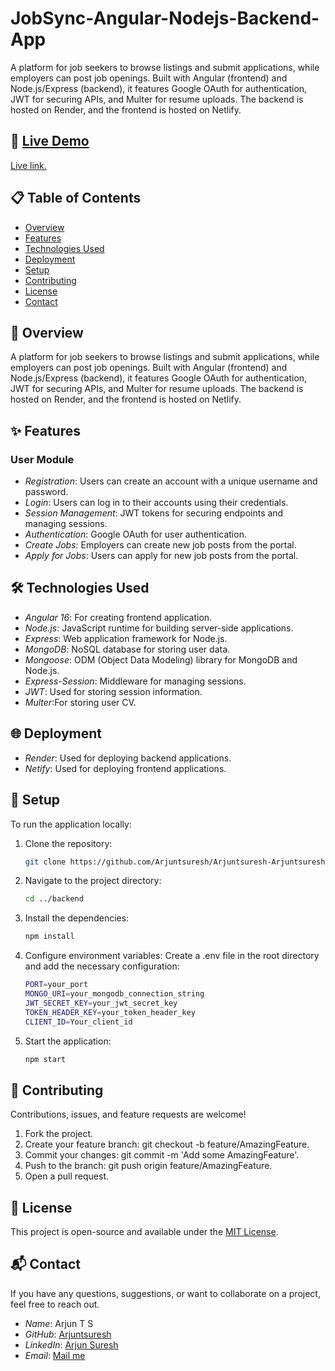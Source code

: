 # JobSync-Angular-Nodejs-Backend-App

A platform for job seekers to browse listings and submit applications, while employers can post job openings. Built with Angular (frontend) and Node.js/Express (backend), it features Google OAuth for authentication, JWT for securing APIs, and Multer for resume uploads. The backend is hosted on Render, and the frontend is hosted on Netlify.
## 🚀 [Live Demo](#)

[Live link.](https://jobsyncapp.netlify.app)

## 📋 Table of Contents

- [Overview](#overview)
- [Features](#features)
- [Technologies Used](#technologies-used)
- [Deployment](#Deployment)
- [Setup](#setup)
- [Contributing](#contributing)
- [License](#license)
- [Contact](#contact)

## 📖 Overview

A platform for job seekers to browse listings and submit applications, while employers can post job openings. Built with Angular (frontend) and Node.js/Express (backend), it features Google OAuth for authentication, JWT for securing APIs, and Multer for resume uploads. The backend is hosted on Render, and the frontend is hosted on Netlify.
## ✨ Features

### User Module
- *Registration*: Users can create an account with a unique username and password.
- *Login*: Users can log in to their accounts using their credentials.
- *Session Management*: JWT tokens for securing endpoints and managing sessions.
- *Authentication*: Google OAuth for user authentication.
- *Create Jobs*: Employers can create new job posts from the portal.
- *Apply for Jobs*: Users can apply for new job posts from the portal.

## 🛠 Technologies Used

- *Angular 16*: For creating frontend application.
- *Node.js*: JavaScript runtime for building server-side applications.
- *Express*: Web application framework for Node.js.
- *MongoDB*: NoSQL database for storing user data.
- *Mongoose*: ODM (Object Data Modeling) library for MongoDB and Node.js.
- *Express-Session*: Middleware for managing sessions.
- *JWT*: Used for storing session information.
- *Multer*:For storing user CV.

  
## 🌐 Deployment
- *Render*: Used for deploying backend applications.
- *Netify*: Used for deploying frontend applications.


## 🔧 Setup

To run the application locally:

1. Clone the repository:
   ```bash
   git clone https://github.com/Arjuntsuresh/Arjuntsuresh-Arjuntsuresh-JobSync-Angular-Nodejs-Backend-App.git
   
2. Navigate to the project directory:
   ```bash
   cd ../backend
   
3. Install the dependencies:
   ```bash
   npm install

4. Configure environment variables:
   Create a .env file in the root directory and add the necessary configuration:
    ```bash
    PORT=your_port
    MONGO_URI=your_mongodb_connection_string
    JWT_SECRET_KEY=your_jwt_secret_key
    TOKEN_HEADER_KEY=your_token_header_key
    CLIENT_ID=Your_client_id
    
5. Start the application:
   ```bash
   npm start

## 🤝 Contributing

Contributions, issues, and feature requests are welcome!

1. Fork the project.
2. Create your feature branch: git checkout -b feature/AmazingFeature.
3. Commit your changes: git commit -m 'Add some AmazingFeature'.
4. Push to the branch: git push origin feature/AmazingFeature.
5. Open a pull request.

## 📄 License

This project is open-source and available under the [MIT License](LICENSE).

## 📬 Contact

If you have any questions, suggestions, or want to collaborate on a project, feel free to reach out.

- *Name*: Arjun T S
- *GitHub*: [Arjuntsuresh](https://github.com/Arjuntsuresh)
- *LinkedIn*: [Arjun Suresh](https://www.linkedin.com/in/arjun-t-suresh/)
- *Email*: [Mail me](mailto:arjuntsuresh2001@gmail.com)
